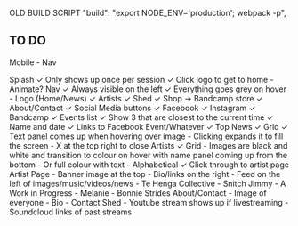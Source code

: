 OLD BUILD SCRIPT
"build": "export NODE_ENV='production'; webpack -p",

TO DO
-----

Mobile
	- Nav

Splash
	✓ Only shows up once per session
	✓ Click logo to get to home
	- Animate?
Nav
	✓ Always visible on the left
	✓ Everything goes grey on hover
	- Logo (Home/News)
	✓ Artists
	✓ Shed
	✓ Shop -> Bandcamp store
	✓ About/Contact
	✓ Social Media buttons
		✓ Facebook
		✓ Instagram
		✓ Bandcamp
	✓ Events list
		✓ Show 3 that are closest to the current time
		✓ Name and date
		✓ Links to Facebook Event/Whatever
	✓ Top
News
	✓ Grid
	✓ Text panel comes up when hovering over image
	- Clicking expands it to fill the screen
	- X at the top right to close
Artists
	✓ Grid
	- Images are black and white and transition to colour on hover with name panel coming up from the bottom
	- Or full colour with text
	- Alphabetical
	✓ Click through to artist page
Artist Page
	- Banner image at the top
	- Bio/links on the right
	- Feed on the left of images/music/videos/news
		- Te Henga Collective
		- Snitch Jimmy
		- A Work in Progress
		- Melanie
		- Bonnie Strides
About/Contact
	- Image of everyone
	- Bio
	- Contact
Shed
	- Youtube stream shows up if livestreaming
	- Soundcloud links of past streams